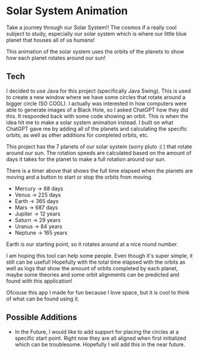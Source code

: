 # Solar System Animation

Take a journey through our Solar System!! The cosmos if a really cool subject to study, especially our solar system which is where our little blue planet that houses all of us humans!

This animation of the solar system uses the orbits of the planets to show how each planet rotates around our sun!

## Tech

I decided to use Java for this project (specifically Java Swing). This is used to create a new window where we have some circles that rotate around a bigger circle (SO COOL). I actually was interested in how computers were able to generate images of a Black Hole, so I asked ChatGPT how they did this. It responded back with some code showing an orbit. This is when the idea hit me to make a solar system animation instead. I built on what ChatGPT gave me by adding all of the planets and calculating the specific orbits, as well as other additions for completed orbits, etc. 

This project has the 7 planets of our solar system (sorry pluto :( ) that rotate around our sun. The rotation speeds are calculated based on the amount of days it takes for the planet to make a full rotation around our sun.

There is a timer above that shows the full time elapsed when the planets are moving and a button to start or stop the orbits from moving.

- Mercury -> 88 days
- Venus -> 225 days
- Earth -> 365 days
- Mars -> 687 days
- Jupiter -> 12 years
- Saturn -> 29 years
- Uranus -> 84 years
- Neptune -> 165 years

Earth is our starting point, so it rotates around at a nice round number.

I am hoping this tool can help some people. Even though it's super simple, it still can be useful! Hopefully with the total time elapsed with the orbits as well as logs that show the amount of orbits completed by each planet, maybe some theories and some orbit alignments can be predicted and found with this application!

Ofcouse this app I made for fun because I love space, but it is cool to think of what can be found using it.

## Possible Additions

- In the Future, I would like to add support for placing the circles at a specific start point. Right now they are all aligned when first initialized which can be troublesome. Hopefully I will add this in the near future.
